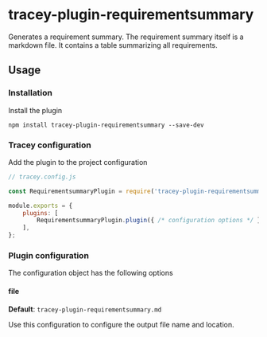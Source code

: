 # tracey-plugin-requirementsummary

Generates a requirement summary.
The requirement summary itself is a markdown file.
It contains a table summarizing all requirements.

## Usage

### Installation

Install the plugin

`npm install tracey-plugin-requirementsummary --save-dev`

### Tracey configuration

Add the plugin to the project configuration

```js
// tracey.config.js

const RequirementsummaryPlugin = require('tracey-plugin-requirementsummary');

module.exports = {
    plugins: [
        RequirementsummaryPlugin.plugin({ /* configuration options */ }),
    ],
};
```

### Plugin configuration

The configuration object has the following options

#### file

**Default**: `tracey-plugin-requirementsummary.md`

Use this configuration to configure the output file name and location.
